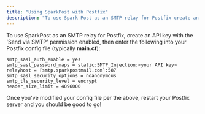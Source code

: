 ```yaml
---
title: "Using SparkPost with Postfix"
description: "To use Spark Post as an SMTP relay for Postfix create an API key with the Send via SMTP permission enabled then enter the following into your Postfix config file typically main cf smtpsaslauth enable yes smtpsaslpasswordmaps static SMTP Injection your API key relayhost smtp sparkpostmail com 587 smtpsaslsecurity options..."
---
```


To use SparkPost as an SMTP relay for Postfix, create an API key with the 'Send via SMTP' permission enabled, then enter the following into your Postfix config file (typically **main.cf**):

```
smtp_sasl_auth_enable = yes 
smtp_sasl_password_maps = static:SMTP_Injection:<your API key>
relayhost = [smtp.sparkpostmail.com]:587
smtp_sasl_security_options = noanonymous 
smtp_tls_security_level = encrypt
header_size_limit = 4096000
```

Once you've modified your config file per the above, restart your Postfix server and you should be good to go!
